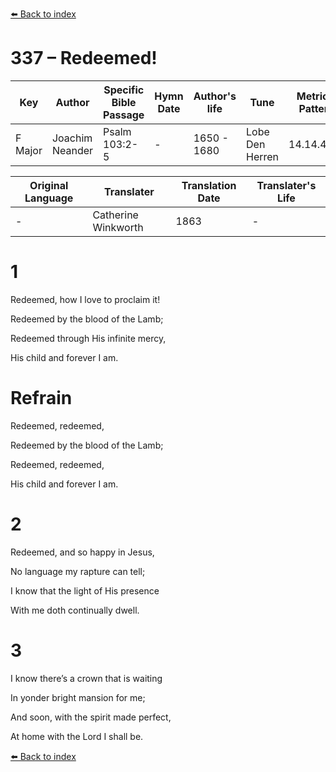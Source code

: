 [⬅️ Back to index](../README.md)

# 337 – Redeemed!

Key | Author   | Specific Bible Passage     |Hymn Date |Author's life |Tune |Metrical Pattern   |Composer/Source                                                                                        
-- | --------- | ---------------------------|----------|--------------|-----|-------------------|-------------   
F Major  | Joachim Neander      | Psalm 103:2-5 | -  | 1650 - 1680 | Lobe Den Herren | 14.14.4.7.8 | Chorale Book for England, 1863 

Original Language | Translater | Translation Date   | Translater's Life     
----------------- | --------- | --------------------|-------------   
\-  | Catherine Winkworth      | 1863 | -  | 1827 - 1878 



# 1

Redeemed, how I love to proclaim it!

Redeemed by the blood of the Lamb;

Redeemed through His infinite mercy,

His child and forever I am.



# Refrain

Redeemed, redeemed,

Redeemed by the blood of the Lamb;

Redeemed, redeemed,

His child and forever I am.



# 2

Redeemed, and so happy in Jesus,

No language my rapture can tell;

I know that the light of His presence

With me doth continually dwell.



# 3

I know there’s a crown that is waiting

In yonder bright mansion for me;

And soon, with the spirit made perfect,

At home with the Lord I shall be.

[⬅️ Back to index](../README.md)

